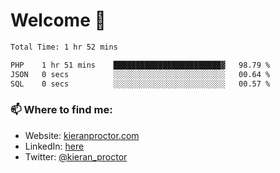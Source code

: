 # Welcome 🦘

<!--START_SECTION:waka-->

```txt
Total Time: 1 hr 52 mins

PHP    1 hr 51 mins    ████████████████████████▓   98.79 %
JSON   0 secs          ░░░░░░░░░░░░░░░░░░░░░░░░░   00.64 %
SQL    0 secs          ░░░░░░░░░░░░░░░░░░░░░░░░░   00.57 %
```

<!--END_SECTION:waka-->

### 📫 Where to find me:

-   Website: [kieranproctor.com](https://kieranproctor.com/)
-   LinkedIn: [here](https://www.linkedin.com/in/kieran-proctor-086b5a159/)
-   Twitter: [@kieran_proctor](https://twitter.com/kieran_proctor)

